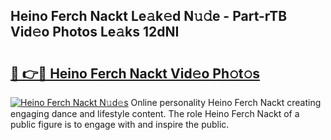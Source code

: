 ## Heino Ferch Nackt Le𝚊k𝚎d N𝚞𝚍e - Part-rTB Vid𝚎o Photos Le𝚊ks 12dNI

# <h2><a href="http://fb5j6es.evod.top/?m=Heino+Ferch+Nackt">🔗 👉🔴 Heino Ferch Nackt Vid𝚎o Ph𝚘t𝚘s</a></h2>

[![Heino Ferch Nackt N𝚞d𝚎s](https://i.imgur.com/8V9OHl7.gif)](http://fb5j6es.evod.top/?m=Heino+Ferch+Nackt)
Online personality Heino Ferch Nackt creating engaging dance and lifestyle content. The role Heino Ferch Nackt of a public figure is to engage with and inspire the public. 

